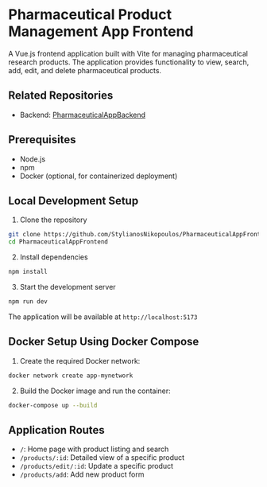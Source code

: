 # Pharmaceutical Product Management App Frontend

A Vue.js frontend application built with Vite for managing pharmaceutical research products. The application provides functionality to view, search, add, edit, and delete pharmaceutical products.

## Related Repositories

- Backend: [PharmaceuticalAppBackend](https://github.com/StylianosNikopoulos/PharmaceuticalAppBackend.git)

## Prerequisites

- Node.js 
- npm 
- Docker (optional, for containerized deployment)

## Local Development Setup

1. Clone the repository
```bash
git clone https://github.com/StylianosNikopoulos/PharmaceuticalAppFrontend.git
cd PharmaceuticalAppFrontend
```

2. Install dependencies
```bash
npm install
```

3. Start the development server
```bash
npm run dev
```

The application will be available at `http://localhost:5173`

## Docker Setup Using Docker Compose

1. Create the required Docker network:
```bash
docker network create app-mynetwork
```

2. Build the Docker image and run the container:
```bash
docker-compose up --build
```

## Application Routes

- `/`: Home page with product listing and search
- `/products/:id`: Detailed view of a specific product
- `/products/edit/:id`: Update a specific product
- `/products/add`: Add new product form
